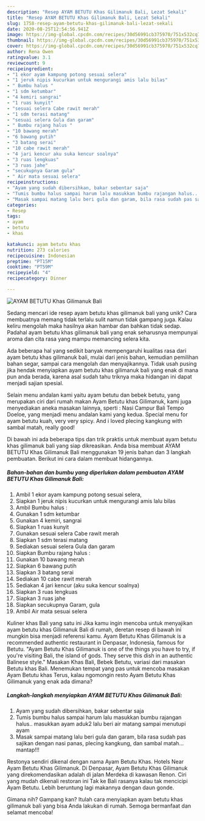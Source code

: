 ```yaml
---
description: "Resep AYAM BETUTU Khas Gilimanuk Bali, Lezat Sekali"
title: "Resep AYAM BETUTU Khas Gilimanuk Bali, Lezat Sekali"
slug: 1758-resep-ayam-betutu-khas-gilimanuk-bali-lezat-sekali
date: 2020-08-25T12:54:56.941Z
image: https://img-global.cpcdn.com/recipes/30d56991cb375970/751x532cq70/ayam-betutu-khas-gilimanuk-bali-foto-resep-utama.jpg
thumbnail: https://img-global.cpcdn.com/recipes/30d56991cb375970/751x532cq70/ayam-betutu-khas-gilimanuk-bali-foto-resep-utama.jpg
cover: https://img-global.cpcdn.com/recipes/30d56991cb375970/751x532cq70/ayam-betutu-khas-gilimanuk-bali-foto-resep-utama.jpg
author: Rena Owen
ratingvalue: 3.1
reviewcount: 9
recipeingredient:
- "1 ekor ayam kampung potong sesuai selera"
- "1 jeruk nipis kucurkan untuk mengurangi amis lalu bilas"
- " Bumbu halus "
- "1 sdm ketumbar"
- "4 kemiri sangrai"
- "1 ruas kunyit"
- "sesuai selera Cabe rawit merah"
- "1 sdm terasi matang"
- "sesuai selera Gula dan garam"
- " Bumbu rajang halus "
- "10 bawang merah"
- "6 bawang putih"
- "3 batang serai"
- "10 cabe rawit merah"
- "4 jari kencur aku suka kencur soalnya"
- "3 ruas lengkuas"
- "3 ruas jahe"
- "secukupnya Garam gula"
- " Air mata sesuai selera"
recipeinstructions:
- "Ayam yang sudah dibersihkan, bakar sebentar saja"
- "Tumis bumbu halus sampai harum lalu masukkan bumbu rajangan halus.. masukkan ayam aduk2 lalu beri air matang sampai menutupi ayam"
- "Masak sampai matang lalu beri gula dan garam, bila rasa sudah pas sajikan dengan nasi panas, plecing kangkung, dan sambal matah... mantap!!!"
categories:
- Resep
tags:
- ayam
- betutu
- khas

katakunci: ayam betutu khas 
nutrition: 273 calories
recipecuisine: Indonesian
preptime: "PT15M"
cooktime: "PT59M"
recipeyield: "4"
recipecategory: Dinner

---
```



![AYAM BETUTU Khas Gilimanuk Bali](https://img-global.cpcdn.com/recipes/30d56991cb375970/751x532cq70/ayam-betutu-khas-gilimanuk-bali-foto-resep-utama.jpg)

Sedang mencari ide resep ayam betutu khas gilimanuk bali yang unik? Cara membuatnya memang tidak terlalu sulit namun tidak gampang juga. Kalau keliru mengolah maka hasilnya akan hambar dan bahkan tidak sedap. Padahal ayam betutu khas gilimanuk bali yang enak seharusnya mempunyai aroma dan cita rasa yang mampu memancing selera kita.

Ada beberapa hal yang sedikit banyak mempengaruhi kualitas rasa dari ayam betutu khas gilimanuk bali, mulai dari jenis bahan, kemudian pemilihan bahan segar, sampai cara mengolah dan menyajikannya. Tidak usah pusing jika hendak menyiapkan ayam betutu khas gilimanuk bali yang enak di mana pun anda berada, karena asal sudah tahu triknya maka hidangan ini dapat menjadi sajian spesial.

Selain menu andalan kami yaitu ayam betutu dan bebek betutu, yang merupakan ciri dari rumah makan Ayam Betutu khas Gilimanuk, kami juga menyediakan aneka masakan lainnya, sperti : Nasi Campur Bali Tempo Doeloe, yang menjadi menu andalan kami yang kedua. Special menu for ayam betutu kuah, very very spicy. And i loved plecing kangkung with sambal matah, really good!


Di bawah ini ada beberapa tips dan trik praktis untuk membuat ayam betutu khas gilimanuk bali yang siap dikreasikan. Anda bisa membuat AYAM BETUTU Khas Gilimanuk Bali menggunakan 19 jenis bahan dan 3 langkah pembuatan. Berikut ini cara dalam membuat hidangannya.

<!--inarticleads1-->

##### Bahan-bahan dan bumbu yang diperlukan dalam pembuatan AYAM BETUTU Khas Gilimanuk Bali:

1. Ambil 1 ekor ayam kampung potong sesuai selera,
1. Siapkan 1 jeruk nipis kucurkan untuk mengurangi amis lalu bilas
1. Ambil  Bumbu halus :
1. Gunakan 1 sdm ketumbar
1. Gunakan 4 kemiri, sangrai
1. Siapkan 1 ruas kunyit
1. Gunakan sesuai selera Cabe rawit merah
1. Siapkan 1 sdm terasi matang
1. Sediakan sesuai selera Gula dan garam
1. Siapkan  Bumbu rajang halus :
1. Gunakan 10 bawang merah
1. Siapkan 6 bawang putih
1. Siapkan 3 batang serai
1. Sediakan 10 cabe rawit merah
1. Sediakan 4 jari kencur (aku suka kencur soalnya)
1. Siapkan 3 ruas lengkuas
1. Siapkan 3 ruas jahe
1. Siapkan secukupnya Garam, gula
1. Ambil  Air mata sesuai selera


Kuliner khas Bali yang satu ini Jika kamu ingin mencoba untuk menyajikan ayam betutu khas Gilimanuk Bali di rumah, deretan resep di bawah ini mungkin bisa menjadi referensi kamu. Ayam Betutu Khas Gilimanuk is a recommended authentic restaurant in Denpasar, Indonesia, famous for Betutu. &#34;Ayam Betutu Khas Gilimanuk is one of the things you have to try, if you&#39;re visiting Bali, the island of gods. They serve this dish in an authentic Balinese style.&#34; Masakan Khas Bali, Bebek Betutu, variasi dari masakan Betutu khas Bali. Menemukan tempat yang pas untuk mencoba masakan Ayam Betutu khas Terus, kalau ngomongin resto Ayam Betutu Khas Gilimanuk yang enak ada dimana? 

<!--inarticleads2-->

##### Langkah-langkah menyiapkan AYAM BETUTU Khas Gilimanuk Bali:

1. Ayam yang sudah dibersihkan, bakar sebentar saja
1. Tumis bumbu halus sampai harum lalu masukkan bumbu rajangan halus.. masukkan ayam aduk2 lalu beri air matang sampai menutupi ayam
1. Masak sampai matang lalu beri gula dan garam, bila rasa sudah pas sajikan dengan nasi panas, plecing kangkung, dan sambal matah... mantap!!!


Restonya sendiri dikenal dengan nama Ayam Betutu Khas. Hotels Near Ayam Betutu Khas Gilimanuk. Di Denpasar, Ayam Betutu Khas Gilimanuk yang direkomendasikan adalah di jalan Merdeka di kawasan Renon. Ciri yang mudah dikenali restoran ini Tak ke Bali rasanya kalau tak mencicipi Ayam Betutu. Lebih beruntung lagi makannya dengan daun gonde. 

Gimana nih? Gampang kan? Itulah cara menyiapkan ayam betutu khas gilimanuk bali yang bisa Anda lakukan di rumah. Semoga bermanfaat dan selamat mencoba!
